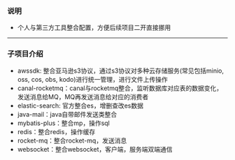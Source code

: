 ### 说明
+ 个人与第三方工具整合配置，方便后续项目二开直接挪用

---

### 子项目介绍
+ awssdk: 整合亚马逊s3协议，通过s3协议对多种云存储服务(常见包括minio, oss, cos, obs, kodo)进行统一管理，进行文件上传操作
+ canal-rocketmq：canal与rocketmq整合，监听数据库对应表的数据变化，发送消息给MQ，MQ再发送消息给对应的消费者
+ elastic-search: 官方整合es，增删查改es数据
+ java-mail：java自带邮件发送类整合
+ mybatis-plus：整合mp，操作sql
+ redis：整合redis，操作缓存
+ rocket-mq：整合rocket-mq，发送消息
+ websocket：整合websocket，客户端，服务端双端通信